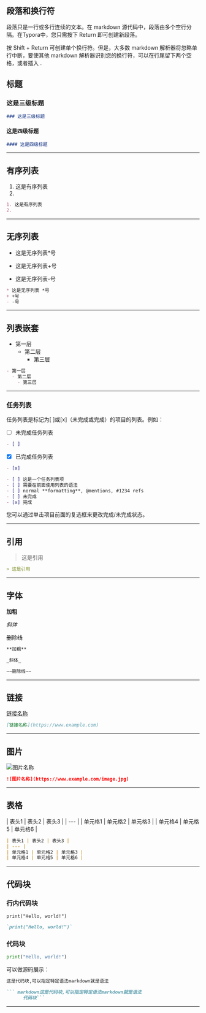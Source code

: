 ## 段落和换行符

段落只是一行或多行连续的文本。在 markdown 源代码中，段落由多个空行分隔。在Typora中，您只需按下 Return 即可创建新段落。

按 Shift + Return 可创建单个换行符。但是，大多数 markdown 解析器将忽略单行中断，要使其他 markdown 解析器识别您的换行符，可以在行尾留下两个空格，或者插入 .

## 标题

### 这是三级标题
``` markdown
### 这是三级标题
```
#### 这是四级标题
``` markdown
#### 这是四级标题
```
---

## 有序列表

1. 这是有序列表
2. 
```` markdown
1. 这是有序列表
2. 
````
---

## 无序列表

* 这是无序列表*号
+ 这是无序列表+号
- 这是无序列表-号

```` markdown
* 这是无序列表 *号
+ +号
- -号
````
---
## 列表嵌套

- 第一层
  - 第二层
    - 第三层
```` markdown
- 第一层
  - 第二层
    - 第三层
````
---

### 任务列表

任务列表是标记为[ ]或[x]（未完成或完成）的项目的列表。例如：

- [ ] 未完成任务列表
``` markdown
- [ ] 
```

- [x] 已完成任务列表
``` markdown
- [x] 
```

```markdown
- [ ] 这是一个任务列表项
- [ ] 需要在前面使用列表的语法
- [ ] normal **formatting**, @mentions, #1234 refs
- [ ] 未完成
- [x] 完成
```

您可以通过单击项目前面的复选框来更改完成/未完成状态。

---

## 引用

> 这是引用

``` markdown
> 这是引用
```
---

## 字体
**加粗**

_斜体_

~~删除线~~

``` markdown
**加粗**

_斜体_

~~删除线~~
```
---

## 链接

[链接名称](https://www.example.com)

``` markdown
[链接名称](https://www.example.com) 
```
---

## 图片

![图片名称](https://www.example.com/image.jpg)

``` markdown
![图片名称](https://www.example.com/image.jpg) 
```
---

## 表格

| 表头1 | 表头2 | 表头3 |
| --- |
| 单元格1 | 单元格2 | 单元格3 |
| 单元格4 | 单元格5 | 单元格6 |

``` markdown
| 表头1 | 表头2 | 表头3 |
| --- |
| 单元格1 | 单元格2 | 单元格3 |
| 单元格4 | 单元格5 | 单元格6 | 
```
---

## 代码块

### 行内代码块

`print("Hello, world!")`

``` markdown
`print("Hello, world!")`
```

### 代码块

``` python
print("Hello, world!")
```

可以做源码展示：
``` markdown 
这是代码块,可以指定特定语法markdown就是语法
```

```` markdown 
``` markdown这是代码块,可以指定特定语法markdown就是语法
      代码块```
````
---
